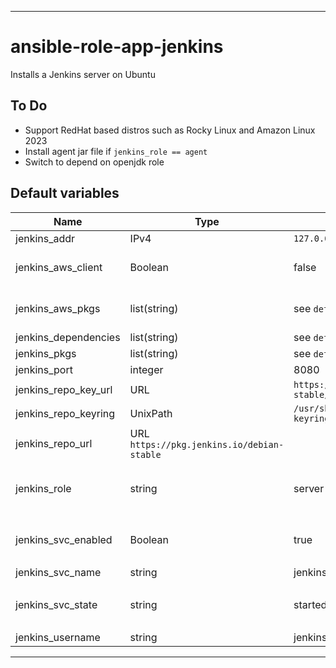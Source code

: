 ----
# ansible-role-app-jenkins
Installs a Jenkins server on Ubuntu

## To Do
- Support RedHat based distros such as Rocky Linux and Amazon Linux 2023
- Install agent jar file if `jenkins_role == agent`
- Switch to depend on openjdk role

## Default variables
| Name | Type | Value | Comments |
| ---- | ---- | ----- | -------- |
| jenkins_addr | IPv4 | `127.0.0.1` | localhost |
| jenkins_aws_client | Boolean | false | set to true if using, e.g. upload to S3 |
| jenkins_aws_pkgs | list(string) | see `defaults.yml` | packages to install if using AWS |
| jenkins_dependencies | list(string) | see `defaults.yml` ||
| jenkins_pkgs | list(string) | see `defaults.yml` ||
| jenkins_port | integer | 8080 ||
| jenkins_repo_key_url | URL | `https://pkg.jenkins.io/debian-stable/jenkins.io-2023.key` ||
| jenkins_repo_keyring | UnixPath | `/usr/share/keyrings/jenkins-keyring.asc` ||
| jenkins_repo_url | URL `https://pkg.jenkins.io/debian-stable` ||
| jenkins_role | string | server | if not `server` then anything will do |
| jenkins_svc_enabled | Boolean | true | will be set to false if `jenkins_role != server` |
| jenkins_svc_name | string | jenkins ||
| jenkins_svc_state | string | started | will be set to stopped if `jenkins_role != server` |
| jenkins_username | string | jenkins ||
----
